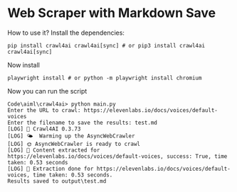 # Web Scraper with Markdown Save

How to use it? Install the dependencies:

```
pip install crawl4ai crawl4ai[sync] # or pip3 install crawl4ai crawl4ai[sync]
```

Now install

```
playwright install # or python -m playwright install chromium
```

Now you can run the script

```
Code\aiml\crawl4ai> python main.py
Enter the URL to crawl: https://elevenlabs.io/docs/voices/default-voices
Enter the filename to save the results: test.md
[LOG] 🚀 Crawl4AI 0.3.73
[LOG] 🌤️  Warming up the AsyncWebCrawler
[LOG] 🌞 AsyncWebCrawler is ready to crawl
[LOG] 🚀 Content extracted for https://elevenlabs.io/docs/voices/default-voices, success: True, time taken: 0.53 seconds
[LOG] 🚀 Extraction done for https://elevenlabs.io/docs/voices/default-voices, time taken: 0.53 seconds.
Results saved to output\test.md
```
